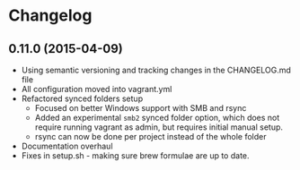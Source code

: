# Changelog

## 0.11.0 (2015-04-09)

- Using semantic versioning and tracking changes in the CHANGELOG.md file
- All configuration moved into vagrant.yml
- Refactored synced folders setup
  - Focused on better Windows support with SMB and rsync
  - Added an experimental `smb2` synced folder option, which does not require running vagrant as admin, but requires initial manual setup.
  - rsync can now be done per project instead of the whole <Projects> folder
- Documentation overhaul
- Fixes in setup.sh - making sure brew formulae are up to date.
